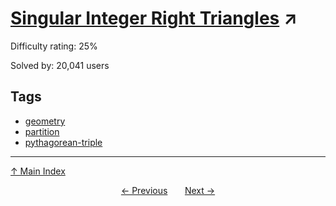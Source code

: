 # [Singular Integer Right Triangles](https://projecteuler.net/problem=75) ↗️

Difficulty rating: 25%

Solved by: 20,041 users
## Tags

- [geometry](../tags/geometry.md)
- [partition](../tags/partition.md)
- [pythagorean-triple](../tags/pythagorean-triple.md)



---

[↑ Main Index](../README.md)


<div align=center><a href='74.md'>← Previous</a> &nbsp;&nbsp; &nbsp;&nbsp;  <a href='76.md'>Next →</a></div>
